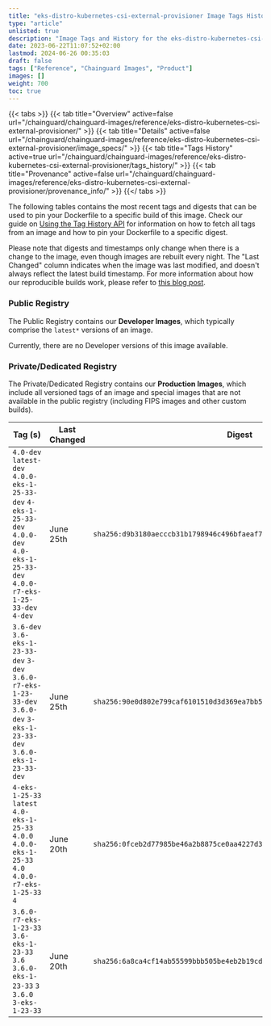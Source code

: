 ```yaml
---
title: "eks-distro-kubernetes-csi-external-provisioner Image Tags History"
type: "article"
unlisted: true
description: "Image Tags and History for the eks-distro-kubernetes-csi-external-provisioner Chainguard Image"
date: 2023-06-22T11:07:52+02:00
lastmod: 2024-06-26 00:35:03
draft: false
tags: ["Reference", "Chainguard Images", "Product"]
images: []
weight: 700
toc: true
---
```


{{< tabs >}}
{{< tab title="Overview" active=false url="/chainguard/chainguard-images/reference/eks-distro-kubernetes-csi-external-provisioner/" >}}
{{< tab title="Details" active=false url="/chainguard/chainguard-images/reference/eks-distro-kubernetes-csi-external-provisioner/image_specs/" >}}
{{< tab title="Tags History" active=true url="/chainguard/chainguard-images/reference/eks-distro-kubernetes-csi-external-provisioner/tags_history/" >}}
{{< tab title="Provenance" active=false url="/chainguard/chainguard-images/reference/eks-distro-kubernetes-csi-external-provisioner/provenance_info/" >}}
{{</ tabs >}}

The following tables contains the most recent tags and digests that can be used to pin your Dockerfile to a specific build of this image. Check our guide on [Using the Tag History API](/chainguard/chainguard-images/using-the-tag-history-api/) for information on how to fetch all tags from an image and how to pin your Dockerfile to a specific digest.

Please note that digests and timestamps only change when there is a change to the image, even though images are rebuilt every night. The "Last Changed" column indicates when the image was last modified, and doesn't always reflect the latest build timestamp. For more information about how our reproducible builds work, please refer to [this blog post](https://www.chainguard.dev/unchained/reproducing-chainguards-reproducible-image-builds).

### Public Registry
The Public Registry contains our **Developer Images**, which typically comprise the `latest*` versions of an image.

Currently, there are no Developer versions of this image available.

### Private/Dedicated Registry
The Private/Dedicated Registry contains our **Production Images**, which include all versioned tags of an image and special images that are not available in the public registry (including FIPS images and other custom builds).

| Tag (s)                                                                                                                                  | Last Changed | Digest                                                                    |
|------------------------------------------------------------------------------------------------------------------------------------------|--------------|---------------------------------------------------------------------------|
|  `4.0-dev` `latest-dev` `4.0.0-eks-1-25-33-dev` `4-eks-1-25-33-dev` `4.0.0-dev` `4.0-eks-1-25-33-dev` `4.0.0-r7-eks-1-25-33-dev` `4-dev` | June 25th    | `sha256:d9b3180aecccb31b1798946c496bfaeaf728d7c561d8cbc47bc0607b012e1b61` |
|  `3.6-dev` `3.6-eks-1-23-33-dev` `3-dev` `3.6.0-r7-eks-1-23-33-dev` `3.6.0-dev` `3-eks-1-23-33-dev` `3.6.0-eks-1-23-33-dev`              | June 25th    | `sha256:90e0d802e799caf6101510d3d369ea7bb5455d3112ec1db44ff1bd61afd7a744` |
|  `4-eks-1-25-33` `latest` `4.0-eks-1-25-33` `4.0.0` `4.0.0-eks-1-25-33` `4.0` `4.0.0-r7-eks-1-25-33` `4`                                 | June 20th    | `sha256:0fceb2d77985be46a2b8875ce0aa4227d344802437e011c4029d0a48abb7fb55` |
|  `3.6.0-r7-eks-1-23-33` `3.6-eks-1-23-33` `3.6` `3.6.0-eks-1-23-33` `3` `3.6.0` `3-eks-1-23-33`                                          | June 20th    | `sha256:6a8ca4cf14ab55599bbb505be4eb2b19cdabc00b968852f3ffdb40dfa115e827` |

